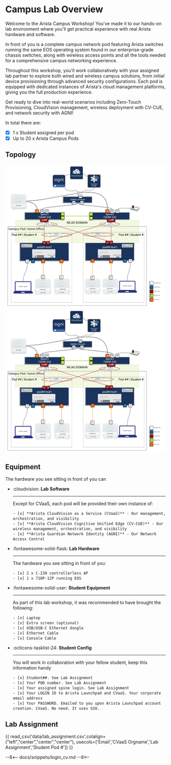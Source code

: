 # Campus Lab Overview

Welcome to the Arista Campus Workshop! You've made it to our hands-on lab environment where you'll get practical experience with real Arista hardware and software.

In front of you is a complete campus network pod featuring Arista switches running the same EOS operating system found in our enterprise-grade chassis switches, along with wireless access points and all the tools needed for a comprehensive campus networking experience.

Throughout this workshop, you'll work collaboratively with your assigned lab partner to explore both wired and wireless campus solutions, from initial device provisioning through advanced security configurations. Each pod is equipped with dedicated instances of Arista's cloud management platforms, giving you the full production experience.

Get ready to dive into real-world scenarios including Zero-Touch Provisioning, CloudVision management, wireless deployment with CV-CUE, and network security with AGNI!

In total there are:

- [x] 1 x Student assigned per pod
- [x] Up to 20 x Arista Campus Pods

## Topology

![Network Topology](../assets/images/topology/atd_student-light.png#only-light)
![Network Topology](../assets/images/topology/atd_student-light.png#only-dark)

## Equipment

The hardware you see sitting in front of you can

<div class="grid cards" markdown>

- :cloudvision: **Lab Software**

    ---

    Except for CVaaS, each pod will be provided their own instance of:

      - [x] **Arista CloudVision as a Service (CVaaS)** - Our management, orchestration, and visibility
      - [x] **Arista CloudVision Cognitive Unified Edge (CV-CUE)** - Our wireless management, orchestration, and visibility
      - [x] **Arista Guardian Network Identity (AGNI)** - Our Network Access Control

- :fontawesome-solid-flask: **Lab Hardware**

    ---

    The hardware you see sitting in front of you:

      - [x] 2 x C-230 controllerless AP
      - [x] 1 x 710P-12P running EOS

- :fontawesome-solid-user: **Student Equipment**

    ---

    As part of this lab workshop, it was recommended to have brought the following:

      - [x] Laptop
      - [x] Extra screen (optional)
      - [x] USB/USB-C Ethernet dongle
      - [x] Ethernet Cable
      - [x] Console Cable

- :octicons-tasklist-24: **Student Config**

    ---

    You will work in collaboration with your fellow student, keep this information handy

      - [x] Student##. See Lab Assignment
      - [x] Your POD number. See Lab Assignment
      - [x] Your assigned spine login. See Lab Assignment
      - [x] Your LOGIN ID to Arista Launchpad and CVaaS. Your corporate email address
      - [x] Your PASSWORD. Emailed to you upon Arista Launchpad account creation. CVaaS. No need. It uses SSO.

</div>

## Lab Assignment

<div class="grid cards" markdown>
 {{ read_csv('data/lab_assignment.csv',colalign=("left","center","center","center"), usecols=['Email','CVaaS Orgname','Lab Assignment','Student Pod #']) }}
</div>

--8<--
docs/snippets/login_cv.md
--8<--
